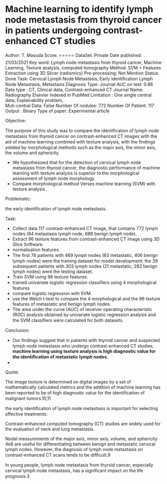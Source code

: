 # Machine learning to identify lymph node metastasis from thyroid cancer in patients undergoing contrast-enhanced CT studies

Author: T. Masuda
Score: ⭐️⭐️⭐️⭐️⭐️
DataSet: Private
Date published: 21/03/2021
Key word: Lymph node metastasis from thyroid cancer, Machine Learning, Texture analysis, computed tomography
Method: SVM + Features Extraction using 3D Slicer (radiomics)
Pre-processing: Not Mention 
Status: Done
Task: Cervical Lymph Node Metastasis, Early identiﬁcation Lymph Node Metastasis, Metastasis Diagnosis
Type: Journal
AUC on test: 0.86
Data type : CT, Clinical data, Contrast-enhanced CT
Journal Name: Radiography Elsevier indexed in PubMed
Limitation : One single central data, Explainability problem,  
Muti-central Data: False
Number Of nodules: 772
Number Of Patient: 117
Output : Binary
Type of paper: Experimental article

Objective:

The purpose of this study was to compare the identiﬁcation of lymph node metastasis from thyroid cancer on contrast-enhanced CT images with the aid of machine learning combined with texture analysis, with the ﬁndings yielded by morphological methods such as the major axis, the minor axis, the volume and sphericity.

- We hypothesised that for the detection of cervical lymph node metastasis from thyroid cancer, the diagnostic performance of machine learning with texture analysis is superior to the morphological assessment of lymph node morphology.
- Compare morphological method Verses machine learning (SVM) with texture analysis .

Problematic:

the early identiﬁcation of lymph node metastasis.

Task:

- Collect data 117 contrast-enhanced  CT image, that contains 772 lymph nodes (84 metastasis lymph node, 688 benign lymph node).
- Extract 96 texture features from contrast-enhanced CT image using 3D Slice Software.
- normalisation features.
- The ﬁrst 78 patients with 469 lymph nodes (63 metastatic, 406 benign lymph nodes) were the training dataset for model development; the 39 subsequent patients with 303 lymph nodes (21 metastatic, 282 benign lymph nodes) were the testing dataset.
- Train SVM using 96 texture features.
- trained univariate logistic regression classiﬁers using 4 morphological features
- compare logistic regression with SVM.
- use the Welch t-test to compare the 4 morphological and the 96 texture features of metastatic and benign lymph nodes.
- The area under the curve (AUC) of receiver operating characteristic (ROC) analysis obtained by univariate logistic regression analysis and the SVM classiﬁers were calculated for both datasets.

Conclusion:

- Our ﬁndings suggest that in patients with thyroid cancer and suspected lymph node metastasis who undergo contrast-enhanced CT studies, **machine learning using texture analysis is high diagnostic value for the identiﬁcation of metastatic lymph nodes.**
- 

Quote:

The image texture is determined on digital images by a set of mathematically calculated metrics and the addition of machine learning has been reported to be of high diagnostic value for the identiﬁcation of malignant tumors.10,11

the early identiﬁcation of lymph node metastasis is important for selecting effective treatments.

Contrast-enhanced computed tomography (CT) studies are widely used for the evaluation of neck and lung metastasis.

Nodal measurements of the major axis, minor axis, volume, and sphericity 4e8 are useful for differentiating between benign and metastatic cervical lymph nodes. However, the diagnosis of lymph node metastasis on contrast-enhanced CT scans tends to be difﬁcult.9

In young people, lymph node metastasis from thyroid cancer, especially cervical lymph node metastasis, has a signiﬁcant impact on the life prognosis.3